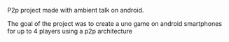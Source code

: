 P2p project made with ambient talk on android.

The goal of the project was to create a uno game on android smartphones for up to 4 players using a p2p architecture
